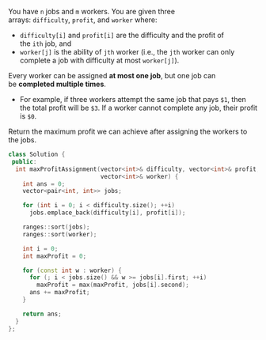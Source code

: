 You have `n` jobs and `m` workers. You are given three arrays: `difficulty`, `profit`, and `worker` where:

- `difficulty[i]` and `profit[i]` are the difficulty and the profit of the `ith` job, and
- `worker[j]` is the ability of `jth` worker (i.e., the `jth` worker can only complete a job with difficulty at most `worker[j]`).

Every worker can be assigned **at most one job**, but one job can be **completed multiple times**.

- For example, if three workers attempt the same job that pays `$1`, then the total profit will be `$3`. If a worker cannot complete any job, their profit is `$0`.

Return the maximum profit we can achieve after assigning the workers to the jobs.

```cpp
class Solution {
 public:
  int maxProfitAssignment(vector<int>& difficulty, vector<int>& profit,
                          vector<int>& worker) {
    int ans = 0;
    vector<pair<int, int>> jobs;

    for (int i = 0; i < difficulty.size(); ++i)
      jobs.emplace_back(difficulty[i], profit[i]);

    ranges::sort(jobs);
    ranges::sort(worker);

    int i = 0;
    int maxProfit = 0;

    for (const int w : worker) {
      for (; i < jobs.size() && w >= jobs[i].first; ++i)
        maxProfit = max(maxProfit, jobs[i].second);
      ans += maxProfit;
    }

    return ans;
  }
};
```